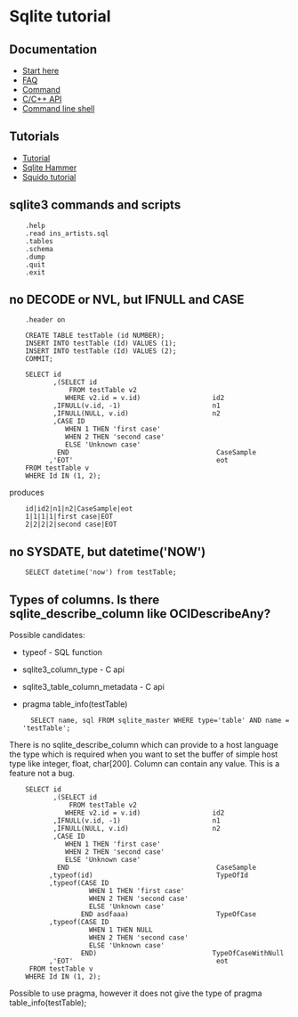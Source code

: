 # Sqlite tutorial

## Documentation

* [Start here](http://www.sqlite.org/docs.html)
* [FAQ](http://www.sqlite.org/faq.html)
* [Command](http://www.sqlite.org/lang.html)
* [C/C++ API](http://www.sqlite.org/c3ref/funclist.html)
* [Command line shell](http://www.sqlite.org/sqlite.html)

## Tutorials

* [Tutorial](http://souptonuts.sourceforge.net/readme_sqlite_tutorial.html)
* [Sqlite Hammer](http://www.squidoo.com/sqlitehammer)
* [Squido tutorial](http://www.squidoo.com/sqlitetutorial)

## sqlite3 commands and scripts

        .help
        .read ins_artists.sql
        .tables
        .schema
        .dump
        .quit
        .exit

## no DECODE or NVL, but IFNULL and CASE

        .header on

        CREATE TABLE testTable (id NUMBER);
        INSERT INTO testTable (Id) VALUES (1);
        INSERT INTO testTable (Id) VALUES (2);
        COMMIT;

        SELECT id
               ,(SELECT id
                   FROM testTable v2
                  WHERE v2.id = v.id)                  id2
               ,IFNULL(v.id, -1)                       n1
               ,IFNULL(NULL, v.id)                     n2
               ,CASE ID
                  WHEN 1 THEN 'first case'
                  WHEN 2 THEN 'second case'
                  ELSE 'Unknown case'
                END                                     CaseSample
              ,'EOT'                                    eot
        FROM testTable v
        WHERE Id IN (1, 2);

produces

        id|id2|n1|n2|CaseSample|eot
        1|1|1|1|first case|EOT
        2|2|2|2|second case|EOT

## no SYSDATE, but datetime('NOW')

        SELECT datetime('now') from testTable;


## Types of columns. Is there sqlite_describe_column like OCIDescribeAny?

Possible candidates:
* typeof - SQL function
* sqlite3_column_type           - C api
* sqlite3_table_column_metadata - C api
* pragma table_info(testTable)

        SELECT name, sql FROM sqlite_master WHERE type='table' AND name = 'testTable';

There is no sqlite_describe_column which can provide to a host language the type which is required when you want to set the buffer of simple host type like integer, float, char[200].
Column can contain any value. This is a feature not a bug.

        SELECT id
               ,(SELECT id
                   FROM testTable v2
                  WHERE v2.id = v.id)                  id2
               ,IFNULL(v.id, -1)                       n1
               ,IFNULL(NULL, v.id)                     n2
               ,CASE ID
                  WHEN 1 THEN 'first case'
                  WHEN 2 THEN 'second case'
                  ELSE 'Unknown case'
                END                                     CaseSample
              ,typeof(id)                               TypeOfId
              ,typeof(CASE ID
                        WHEN 1 THEN 'first case'
                        WHEN 2 THEN 'second case'
                        ELSE 'Unknown case'
                      END asdfaaa)                      TypeOfCase
              ,typeof(CASE ID
                        WHEN 1 THEN NULL
                        WHEN 2 THEN 'second case'
                        ELSE 'Unknown case'
                      END)                             TypeOfCaseWithNull
              ,'EOT'                                    eot
         FROM testTable v
        WHERE Id IN (1, 2);

Possible to use pragma, however it does not give the type of
pragma table_info(testTable);

